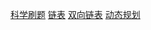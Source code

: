 [科学刷题](https://leetcode.cn/discuss/post/3141566/ru-he-ke-xue-shua-ti-by-endlesscheng-q3yd/)
[链表](https://leetcode.cn/problem-list/linked-list/)
[双向链表](https://leetcode.cn/problem-list/doubly-linked-list/)
[动态规划](https://leetcode.cn/problem-list/dynamic-programming/)